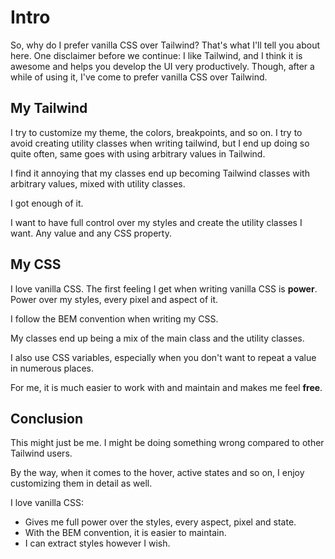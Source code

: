 # Intro

So, why do I prefer vanilla CSS over Tailwind? That's what I'll tell you about here. One disclaimer before we continue: I like Tailwind, and I think it is awesome and helps you develop the UI very productively. Though, after a while of using it, I've come to prefer vanilla CSS over Tailwind.

## My Tailwind

I try to customize my theme, the colors, breakpoints, and so on. I try to avoid creating utility classes when writing tailwind, but I end up doing so quite often, same goes with using arbitrary values in Tailwind.

I find it annoying that my classes end up becoming Tailwind classes with arbitrary values, mixed with utility classes.

I got enough of it.

I want to have full control over my styles and create the utility classes I want. Any value and any CSS property.

## My CSS

I love vanilla CSS. The first feeling I get when writing vanilla CSS is **power**. Power over my styles, every pixel and aspect of it.

I follow the BEM convention when writing my CSS.

My classes end up being a mix of the main class and the utility classes.

I also use CSS variables, especially when you don't want to repeat a value in numerous places.

For me, it is much easier to work with and maintain and makes me feel **free**.

## Conclusion

This might just be me. I might be doing something wrong compared to other Tailwind users.

By the way, when it comes to the hover, active states and so on, I enjoy customizing them in detail as well.

I love vanilla CSS:

- Gives me full power over the styles, every aspect, pixel and state.
- With the BEM convention, it is easier to maintain.
- I can extract styles however I wish.
